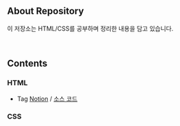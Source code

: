 ## About Repository

이 저장소는 HTML/CSS를 공부하며 정리한 내용을 담고 있습니다.

</br>

## Contents

### HTML

- Tag [Notion](https://distinct-bulb-c95.notion.site/78577726e74e439f85ea2fbd48260a5d) / [소스 코드](tag.html)

### CSS